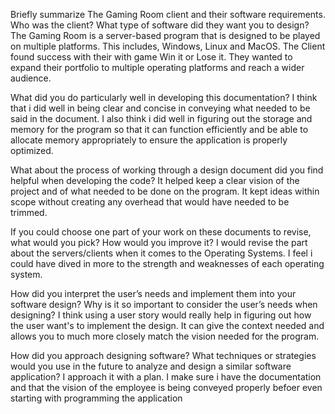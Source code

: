 Briefly summarize The Gaming Room client and their software requirements. Who was the client? What type of software did they want you to design?
The Gaming Room is a server-based program that is designed to be played on multiple platforms. This includes, Windows, Linux and MacOS. The Client found success with their with game Win it or Lose it. They wanted to expand their portfolio to multiple operating platforms and reach a wider audience.

What did you do particularly well in developing this documentation?
I think that i did well in being clear and concise in conveying what needed to be said in the document. I also think i did well in figuring out the storage and memory for the program so that it can function efficiently and be able to allocate memory appropriately to ensure the application is properly optimized.

What about the process of working through a design document did you find helpful when developing the code?
It helped keep a clear vision of the project and of what needed to be done on the program. It kept ideas within scope without creating any overhead that would have needed to be trimmed.

If you could choose one part of your work on these documents to revise, what would you pick? How would you improve it?
I would revise the part about the servers/clients when it comes to the Operating Systems. I feel i could have dived in more to the strength and weaknesses of each operating system.

How did you interpret the user’s needs and implement them into your software design? Why is it so important to consider the user’s needs when designing?
I think using a user story would really help in figuring out how the user want's to implement the design. It can give the context needed and allows you to much more closely match the vision needed for the program.

How did you approach designing software? What techniques or strategies would you use in the future to analyze and design a similar software application?
I approach it with a plan. I make sure i have the documentation and that the vision of the employee is being conveyed properly befoer even starting with programming the application
